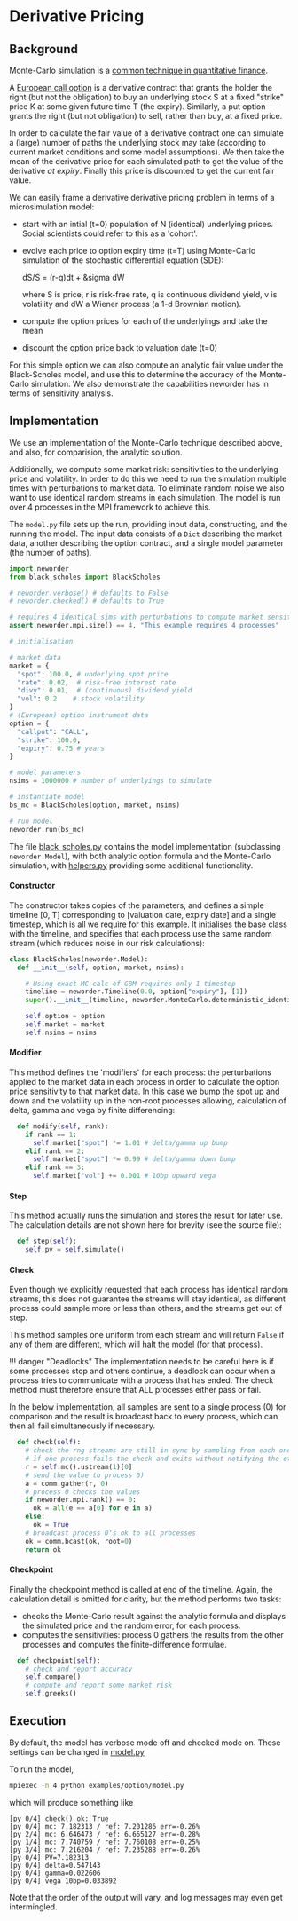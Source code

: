

# Derivative Pricing

## Background

Monte-Carlo simulation is a [common technique in quantitative finance](https://en.wikipedia.org/wiki/Monte_Carlo_methods_in_finance).

A [European call option](https://en.wikipedia.org/wiki/Call_option) is a derivative contract that grants the holder the right (but not the obligation) to buy an underlying stock S at a fixed "strike" price K at some given future time T (the expiry). Similarly, a put option grants the right (but not obligation) to sell, rather than buy, at a fixed price.

In order to calculate the fair value of a derivative contract one can simulate a (large) number of paths the underlying stock may take (according to current market conditions and some model assumptions). We then take the mean of the derivative price for
each simulated path to get the value of the derivative _at expiry_. Finally this price is discounted to get the current fair value.

We can easily frame a derivative derivative pricing problem in terms of a microsimulation model:

- start with an intial (t=0) population of N (identical) underlying prices. Social scientists could refer to this as a 'cohort'.
- evolve each price to option expiry time (t=T) using Monte-Carlo simulation of the stochastic differential equation (SDE):

  dS/S = (r-q)dt + &sigma dW

  where S is price, r is risk-free rate, q is continuous dividend yield, v is volatility and dW a Wiener process (a 1-d Brownian motion).
- compute the option prices for each of the underlyings and take the mean
- discount the option price back to valuation date (t=0)

For this simple option we can also compute an analytic fair value under the Black-Scholes model, and use this to determine the accuracy of the Monte-Carlo simulation. We also demonstrate the capabilities neworder has in terms of sensitivity analysis.

## Implementation

We use an implementation of the Monte-Carlo technique described above, and also, for comparision, the analytic solution.

Additionally, we compute some market risk: sensitivities to the underlying price and volatility. In order to do this we need to run the simulation multiple times with perturbations to market data. To eliminate random noise we also want to use identical random streams in each simulation. The model is run over 4 processes in the MPI framework to achieve this.

The `model.py` file sets up the run, providing input data, constructing, and the running the model. The input data consists of a `Dict` describing the market data, another describing the option contract, and a single model parameter (the number of paths).

```python
import neworder
from black_scholes import BlackScholes

# neworder.verbose() # defaults to False
# neworder.checked() # defaults to True

# requires 4 identical sims with perturbations to compute market sensitivities (a.k.a. Greeks)
assert neworder.mpi.size() == 4, "This example requires 4 processes"

# initialisation

# market data
market = {
  "spot": 100.0, # underlying spot price
  "rate": 0.02,  # risk-free interest rate
  "divy": 0.01,  # (continuous) dividend yield
  "vol": 0.2    # stock volatility
}
# (European) option instrument data
option = {
  "callput": "CALL",
  "strike": 100.0,
  "expiry": 0.75 # years
}

# model parameters
nsims = 1000000 # number of underlyings to simulate

# instantiate model
bs_mc = BlackScholes(option, market, nsims)

# run model
neworder.run(bs_mc)
```

The file [black_scholes.py](../../examples/option/black_scholes.py) contains the model implementation (subclassing `neworder.Model`), with both analytic option formula and the Monte-Carlo simulation, with [helpers.py](../../examples/option/helpers.py) providing some additional functionality.

#### Constructor

The constructor takes copies of the parameters, and defines a simple timeline [0, T] corresponding to [valuation date, expiry date] and a single timestep, which is all we require for this example. It initialises the base class with the timeline, and specifies that each process use the same random stream (which reduces noise in our risk calculations):

```python
class BlackScholes(neworder.Model):
  def __init__(self, option, market, nsims):

    # Using exact MC calc of GBM requires only 1 timestep
    timeline = neworder.Timeline(0.0, option["expiry"], [1])
    super().__init__(timeline, neworder.MonteCarlo.deterministic_identical_stream)

    self.option = option
    self.market = market
    self.nsims = nsims
```

#### Modifier

This method defines the 'modifiers' for each process: the perturbations applied to the market data in each process in order to calculate the option price sensitivity to that market data. In this case we bump the spot up and down and the volatility up in the non-root processes allowing, calculation of delta, gamma and vega by finite differencing:

```python
  def modify(self, rank):
    if rank == 1:
      self.market["spot"] *= 1.01 # delta/gamma up bump
    elif rank == 2:
      self.market["spot"] *= 0.99 # delta/gamma down bump
    elif rank == 3:
      self.market["vol"] += 0.001 # 10bp upward vega
```

#### Step

This method actually runs the simulation and stores the result for later use. The calculation details are not shown here for brevity (see the source file):

```python
  def step(self):
    self.pv = self.simulate()
```

#### Check

Even though we explicitly requested that each process has identical random streams, this does not guarantee the streams will stay identical, as different process could sample more or less than others, and the streams get out of step.

This method samples one uniform from each stream and will return `False` if any of them are different, which will halt the model (for that process).

!!! danger "Deadlocks"
    The implementation needs to be careful here is if some processes stop and others continue, a deadlock can occur when a process tries to communicate with a process that has ended. The check method must therefore ensure that ALL processes either pass or fail.

In the below implementation, all samples are sent to a single process (0) for comparison and the result is broadcast back to every process, which can then all fail simultaneously if necessary.

```python
  def check(self):
    # check the rng streams are still in sync by sampling from each one, comparing, and broadcasting the result
    # if one process fails the check and exits without notifying the others, deadlocks can result
    r = self.mc().ustream(1)[0]
    # send the value to process 0)
    a = comm.gather(r, 0)
    # process 0 checks the values
    if neworder.mpi.rank() == 0:
      ok = all(e == a[0] for e in a)
    else:
      ok = True
    # broadcast process 0's ok to all processes
    ok = comm.bcast(ok, root=0)
    return ok
```

#### Checkpoint

Finally the checkpoint method is called at end of the timeline. Again, the calculation detail is omitted for clarity, but the method performs two tasks:

- checks the Monte-Carlo result against the analytic formula and displays the simulated price and the random error, for each process.
- computes the sensitivities: process 0 gathers the results from the other processes and computes the finite-difference formulae.

```python
  def checkpoint(self):
    # check and report accuracy
    self.compare()
    # compute and report some market risk
    self.greeks()
```

## Execution

By default, the model has verbose mode off and checked mode on. These settings can be changed in [model.py]()

To run the model,

```bash
mpiexec -n 4 python examples/option/model.py
```

which will produce something like

```text
[py 0/4] check() ok: True
[py 0/4] mc: 7.182313 / ref: 7.201286 err=-0.26%
[py 2/4] mc: 6.646473 / ref: 6.665127 err=-0.28%
[py 1/4] mc: 7.740759 / ref: 7.760108 err=-0.25%
[py 3/4] mc: 7.216204 / ref: 7.235288 err=-0.26%
[py 0/4] PV=7.182313
[py 0/4] delta=0.547143
[py 0/4] gamma=0.022606
[py 0/4] vega 10bp=0.033892
```

Note that the order of the output will vary, and log messages may even get intermingled.

